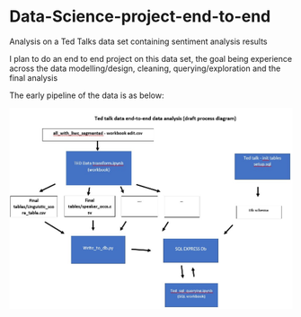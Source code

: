 # Data-Science-project-end-to-end
Analysis on a Ted Talks  data set containing sentiment analysis results 

I plan to do an end to end project on this data set, the goal being experience across the data modelling/design, cleaning, querying/exploration and the final analysis

The early pipeline of the data is as below:

![Image of Yaktocat](diagram.jpg)
